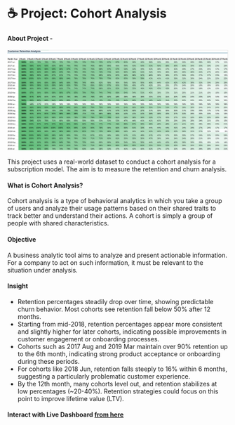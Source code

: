 # ☕ Project: Cohort Analysis


#### About Project - 

![App Screen Shot](https://raw.githubusercontent.com/Akhand-p-singh/Excel-Project/refs/heads/master/5.%20Cohort%20Analysis/Retention%20Analysis.png)

This project uses a real-world dataset to conduct a cohort analysis for a subscription model. The aim is to measure the retention and churn analysis.


#### What is Cohort Analysis?

Cohort analysis is a type of behavioral analytics in which you take a group of users and analyze their usage patterns based on their shared traits to track better and understand their actions. A cohort is simply a group of people with shared characteristics.

#### Objective

A business analytic tool aims to analyze and present actionable information. For a company to act on such information, it must be relevant to the situation under analysis.

#### Insight


* Retention percentages steadily drop over time, showing predictable churn behavior. Most cohorts see retention fall below 50% after 12 months.
* Starting from mid-2018, retention percentages appear more consistent and slightly higher for later cohorts, indicating possible improvements in customer engagement or onboarding processes.
* Cohorts such as 2017 Aug and 2019 Mar maintain over 90% retention up to the 6th month, indicating strong product acceptance or onboarding during these periods.
* For cohorts like 2018 Jun, retention falls steeply to 16% within 6 months, suggesting a particularly problematic customer experience.
* By the 12th month, many cohorts level out, and retention stabilizes at low percentages (~20-40%). Retention strategies could focus on this point to improve lifetime value (LTV). 

#### Interact with Live Dashboard [from here](https://bit.ly/3Pyk9wb) 
